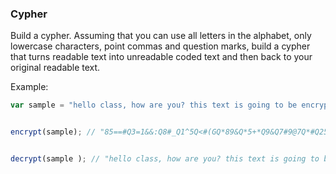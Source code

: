 ### Cypher

Build a cypher. Assuming that you can use all letters in the alphabet, only lowercase characters, point commas and question marks, build a cypher that turns readable text into unreadable coded text and then back to your original readable text.

Example:

```jsx
var sample = "hello class, how are you? this text is going to be encrypted in few seconds"


encrypt(sample); // "85==#Q3=1&&:Q8#_Q1^5Q<#(GQ*89&Q*5+*Q9&Q7#9@7Q*#Q25Q5@3^9$*54Q9@Q65_Q&53#@4&"


decrypt(sample ); // "hello class, how are you? this text is going to be encrypted in few seconds"
```